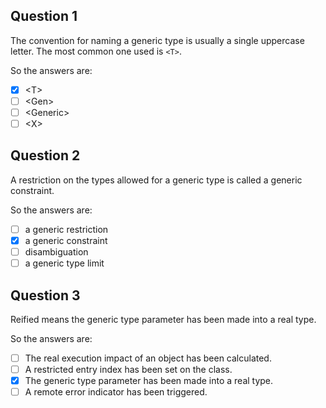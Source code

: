 ## Question 1
The convention for naming a generic type is usually a single uppercase letter. The most common one used is `<T>`.

So the answers are:

- [x] &lt;T&gt;
- [ ] &lt;Gen&gt;
- [ ] &lt;Generic&gt;
- [ ] &lt;X&gt;

## Question 2
A restriction on the types allowed for a generic type is called a generic constraint.

So the answers are:

- [ ] a generic restriction
- [x] a generic constraint
- [ ] disambiguation
- [ ] a generic type limit

## Question 3
Reified means the generic type parameter has been made into a real type.

So the answers are:

- [ ] The real execution impact of an object has been calculated.
- [ ] A restricted entry index has been set on the class.
- [x] The generic type parameter has been made into a real type.
- [ ] A remote error indicator has been triggered.
